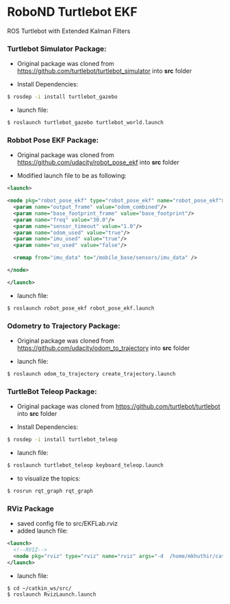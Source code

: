 # RoboND Turtlebot EKF
ROS Turtlebot with Extended Kalman Filters


### Turtlebot Simulator Package:

* Original package was cloned from https://github.com/turtlebot/turtlebot_simulator into **src** folder

* Install Dependencies:
```bash
$ rosdep -i install turtlebot_gazebo
```
* launch file:
```bash
$ roslaunch turtlebot_gazebo turtlebot_world.launch
```

### Robbot Pose EKF Package:

* Original package was cloned from https://github.com/udacity/robot_pose_ekf into **src** folder

* Modified launch file to be as following:

```xml
<launch>

<node pkg="robot_pose_ekf" type="robot_pose_ekf" name="robot_pose_ekf">
  <param name="output_frame" value="odom_combined"/>
  <param name="base_footprint_frame" value="base_footprint"/>
  <param name="freq" value="30.0"/>
  <param name="sensor_timeout" value="1.0"/>  
  <param name="odom_used" value="true"/>
  <param name="imu_used" value="true"/>
  <param name="vo_used" value="false"/>

  <remap from="imu_data" to="/mobile_base/sensors/imu_data" />    

</node>

</launch>
```

* launch file:
```bash
$ roslaunch robot_pose_ekf robot_pose_ekf.launch
```

### Odometry to Trajectory Package:

* Original package was cloned from https://github.com/udacity/odom_to_trajectory into **src** folder

* launch file:
```bash
$ roslaunch odom_to_trajectory create_trajectory.launch
```

### TurtleBot Teleop Package:

* Original package was cloned from https://github.com/turtlebot/turtlebot into **src** folder

* Install Dependencies:
```bash
$ rosdep -i install turtlebot_teleop
```

* launch file:
```bash
$ roslaunch turtlebot_teleop keyboard_teleop.launch
```

* to visualize the topics:

```bash
$ rosrun rqt_graph rqt_graph
```

### RViz Package

* saved config file to src/EKFLab.rviz
* added launch file:

```xml
<launch>
  <!--RVIZ-->
  <node pkg="rviz" type="rviz" name="rviz" args="-d  /home/mkhuthir/catkin_ws/src/EKFLab.rviz"/>
</launch>
```
* launch file:
```bash
$ cd ~/catkin_ws/src/
$ roslaunch RvizLaunch.launch
```

###
